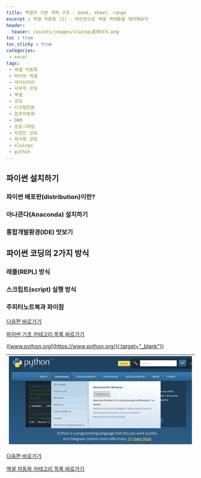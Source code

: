 ```yaml
---
title: 엑셀의 기본 객체 구조 - book, sheet, range
excerpt : 엑셀 자동화 (2) - 파이썬으로 엑셀 객체들을 제어해보자 
header:
  teaser: /assets/images/xlwings홈페이지.png
toc : true
toc_sticky : true
categories: 
 - excel
tags:
 - 엑셀 자동화
 - 파이썬 엑셀
 - 라이브러리
 - 사무직 코딩
 - 엑셀
 - 코딩
 - 디지털전환
 - 업무자동화
 - DRM
 - 프로그래밍
 - 직장인 코딩
 - 회사원 코딩
 - xlwings
 - python
---
```


## 파이썬 설치하기 

### 파이썬 배포판(distribution)이란?

### 아나콘다(Anaconda) 설치하기

### 통합개발환경(IDE) 맛보기
 

## 파이썬 코딩의 2가지 방식

### 레플(REPL) 방식

### 스크립트(script) 실행 방식

### 주피터노트북과 파이참


[다음편 바로가기](https://maeng-gun.github.io/python/python5)

[파이썬 기초 카테고리 목록 바로가기](https://maeng-gun.github.io/python)   



([www.python.org](https://www.python.org/){:target="_blank"}) 

|![python homepage](/assets/images/pythonhome.png)|
|:---:|

[다음편 바로가기](https://maeng-gun.github.io/excel/excel3)

[엑셀 자동화 카테고리 목록 바로가기](https://maeng-gun.github.io/excel) 